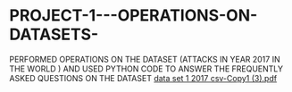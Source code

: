 # PROJECT-1---OPERATIONS-ON-DATASETS-
PERFORMED OPERATIONS ON THE DATASET (ATTACKS IN YEAR 2017 IN THE WORLD ) AND USED PYTHON CODE TO ANSWER THE FREQUENTLY  ASKED QUESTIONS ON THE DATASET
[data set 1 2017 csv-Copy1 (3).pdf](https://github.com/SAFI26602/PROJECT-1---OPERATIONS-ON-DATASETS-/files/9236257/data.set.1.2017.csv-Copy1.3.pdf)

